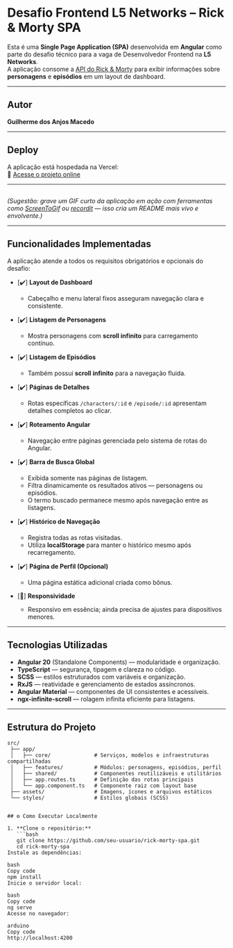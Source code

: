 # Desafio Frontend L5 Networks – Rick & Morty SPA

Esta é uma **Single Page Application (SPA)** desenvolvida em **Angular** como parte do desafio técnico para a vaga de Desenvolvedor Frontend na **L5 Networks**.  
A aplicação consome a [API do Rick & Morty](https://rickandmortyapi.com/) para exibir informações sobre **personagens** e **episódios** em um layout de dashboard.

---

##  Autor  
**Guilherme dos Anjos Macedo**

---

##  Deploy  
A aplicação está hospedada na Vercel:  
🔗 [Acesse o projeto online](https://rickmorty-4vlcxnozg-guilherme-dev15s-projects.vercel.app/characters/4)

---

##   

*(Sugestão: grave um GIF curto da aplicação em ação com ferramentas como [ScreenToGif](https://www.screentogif.com/) ou [recordit](https://recordit.co/) — isso cria um README mais vivo e envolvente.)*

---

##  Funcionalidades Implementadas

A aplicação atende a todos os requisitos obrigatórios e opcionais do desafio:

- [✔️] **Layout de Dashboard**  
  - Cabeçalho e menu lateral fixos asseguram navegação clara e consistente.

- [✔️] **Listagem de Personagens**  
  - Mostra personagens com **scroll infinito** para carregamento contínuo.

- [✔️] **Listagem de Episódios**  
  - Também possui **scroll infinito** para a navegação fluida.

- [✔️] **Páginas de Detalhes**  
  - Rotas específicas `/characters/:id` e `/episode/:id` apresentam detalhes completos ao clicar.

- [✔️] **Roteamento Angular**  
  - Navegação entre páginas gerenciada pelo sistema de rotas do Angular.

- [✔️] **Barra de Busca Global**  
  - Exibida somente nas páginas de listagem.  
  - Filtra dinamicamente os resultados ativos — personagens ou episódios.  
  - O termo buscado permanece mesmo após navegação entre as listagens.

- [✔️] **Histórico de Navegação**  
  - Registra todas as rotas visitadas.  
  - Utiliza **localStorage** para manter o histórico mesmo após recarregamento.

- [✔️] **Página de Perfil (Opcional)**  
  - Uma página estática adicional criada como bônus.

- [🚧] **Responsividade**  
  - Responsivo em essência; ainda precisa de ajustes para dispositivos menores.

---

##  Tecnologias Utilizadas

- **Angular 20** (Standalone Components) — modularidade e organização.  
- **TypeScript** — segurança, tipagem e clareza no código.  
- **SCSS** — estilos estruturados com variáveis e organização.  
- **RxJS** — reatividade e gerenciamento de estados assíncronos.  
- **Angular Material** — componentes de UI consistentes e acessíveis.  
- **ngx-infinite-scroll** — rolagem infinita eficiente para listagens.

---

##  Estrutura do Projeto

```plaintext
src/
 ├── app/
 │   ├── core/              # Serviços, modelos e infraestruturas compartilhadas
 │   ├── features/          # Módulos: personagens, episódios, perfil
 │   ├── shared/            # Componentes reutilizáveis e utilitários
 │   ├── app.routes.ts      # Definição das rotas principais
 │   └── app.component.ts   # Componente raiz com layout base
 ├── assets/                # Imagens, ícones e arquivos estáticos
 └── styles/                # Estilos globais (SCSS)


## ⚙️ Como Executar Localmente

1. **Clone o repositório:**
   ```bash
   git clone https://github.com/seu-usuario/rick-morty-spa.git
   cd rick-morty-spa
Instale as dependências:

bash
Copy code
npm install
Inicie o servidor local:

bash
Copy code
ng serve
Acesse no navegador:

arduino
Copy code
http://localhost:4200